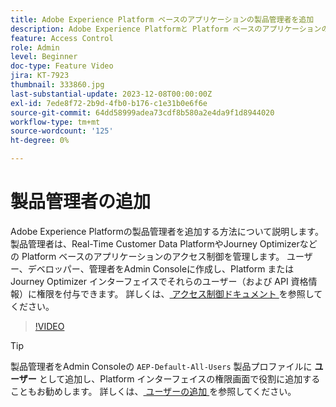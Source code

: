 ```yaml
---
title: Adobe Experience Platform ベースのアプリケーションの製品管理者を追加
description: Adobe Experience Platformと Platform ベースのアプリケーションの製品管理者を追加する方法について説明します。
feature: Access Control
role: Admin
level: Beginner
doc-type: Feature Video
jira: KT-7923
thumbnail: 333860.jpg
last-substantial-update: 2023-12-08T00:00:00Z
exl-id: 7ede8f72-2b9d-4fb0-b176-c1e31b0e6f6e
source-git-commit: 64dd58999adea73cdf8b580a2e4da9f1d8944020
workflow-type: tm+mt
source-wordcount: '125'
ht-degree: 0%

---
```


# 製品管理者の追加

Adobe Experience Platformの製品管理者を追加する方法について説明します。 製品管理者は、Real-Time Customer Data PlatformやJourney Optimizerなどの Platform ベースのアプリケーションのアクセス制御を管理します。 ユーザー、デベロッパー、管理者をAdmin Consoleに作成し、Platform またはJourney Optimizer インターフェイスでそれらのユーザー（および API 資格情報）に権限を付与できます。 詳しくは、[ アクセス制御ドキュメント ](https://experienceleague.adobe.com/docs/experience-platform/access-control/home.html?lang=ja) を参照してください。

>[!VIDEO](https://video.tv.adobe.com/v/333860?learn=on&enablevpops)

>[!TIP]
>
>製品管理者をAdmin Consoleの `AEP-Default-All-Users` 製品プロファイルに **ユーザー** として追加し、Platform インターフェイスの権限画面で役割に追加することもお勧めします。 詳しくは、[ ユーザーの追加 ](add-users.md) を参照してください。
